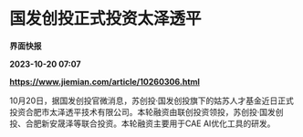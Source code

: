# 国发创投正式投资太泽透平
**界面快报**

**2023-10-20 07:07**

**https://www.jiemian.com/article/10260306.html**

10月20日，据国发创投官微消息，苏创投·国发创投旗下的姑苏人才基金近日正式投资合肥市太泽透平技术有限公司。本轮融资由联创投资领投，苏创投·国发创投、合肥新安晟泽等联合投资。本轮融资主要用于CAE AI优化工具的研发。